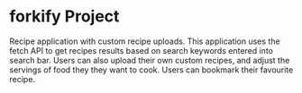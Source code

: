 # forkify Project

Recipe application with custom recipe uploads.
This application uses the fetch API to get recipes results based on search keywords entered into search bar.
Users can also upload their own custom recipes, and adjust the servings of food they they want to cook.
Users can bookmark their favourite recipe.
